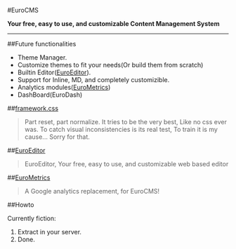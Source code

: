 #EuroCMS


**Your free, easy to use, and customizable Content Management System**

---

##Future functionalities 

 - Theme Manager.
  - Customize themes to fit your needs(Or build them from scratch)
 - Builtin Editor([EuroEditor](https://github.com/blade1989/EuroEditor)). 
  - Support for Inline, MD, and completely customizible. 
 - Analytics modules([EuroMetrics](https://github.com/blade1989/EuroMetrics))
 - DashBoard(EuroDash)
 
##[framework.css](https://github.com/blade1989/framework.css)

> Part reset, part normalize. It tries to be the very best, Like no css ever was. To catch visual inconsistencies is its real test, To train it is my cause... Sorry for that.


##[EuroEditor](https://github.com/blade1989/EuroEditor)

> EuroEditor, Your free, easy to use, and customizable web based editor



##[EuroMetrics](https://github.com/blade1989/EuroMetrics)

> A Google analytics replacement, for EuroCMS!

##Howto


Currently fiction:
 1. Extract in your server.
 2. Done.

